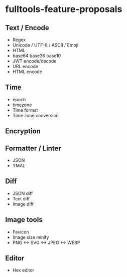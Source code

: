 # fulltools-feature-proposals


## Text / Encode

- Regex
- Unicode / UTF-8 / ASCII / Emoji
- HTML
- base64 base36 base10
- JWT encode/decode
- URL encode
- HTML encode

## Time

- epoch
- timezone
- Time format
- Time zone conversion


## Encryption


## Formatter / Linter
- JSON
- YMAL

## Diff

- JSON diff
- Text diff
- Image diff

## Image tools

- Favicon
- Image size minify
- PNG <-> SVG <-> JPEG <-> WEBP

## Editor

- Hex editor

